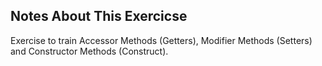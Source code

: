 ## Notes About This Exercicse

Exercise to train Accessor Methods (Getters), Modifier Methods (Setters) and Constructor Methods (Construct).